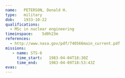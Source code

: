 ```yaml
---
name:	PETERSON, Donald H.
type:	military
dob:	1933-10-22
qualifications:
  - MSc in nuclear engineering
timeinspace:	5d0h23m
references:
  - http://www.nasa.gov/pdf/740566main_current.pdf
missions:
   - name: STS-6
     time_start:   1983-04-04T18:30Z
     time_end:     1983-04-09T18:53:43Z
evas:
---
```

